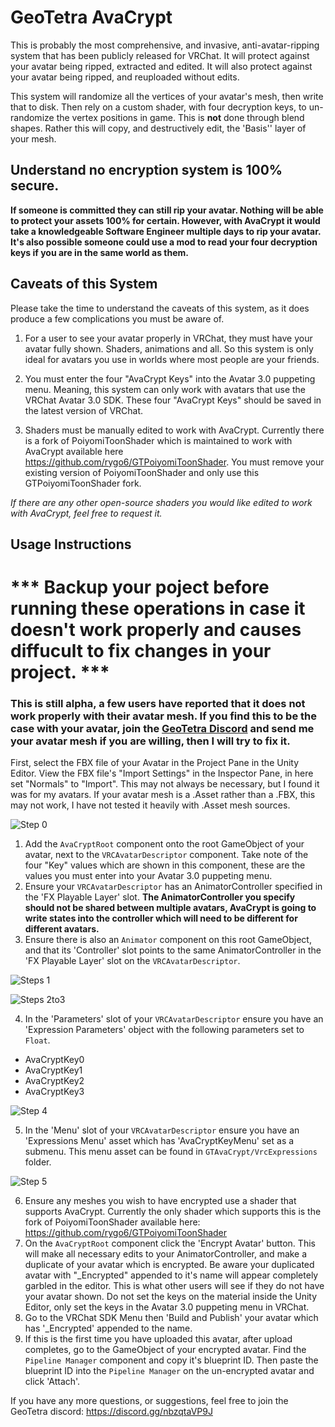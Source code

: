 # GeoTetra AvaCrypt

This is probably the most comprehensive, and invasive, anti-avatar-ripping system that has been publicly released for VRChat. It will protect against your avatar being ripped, extracted and edited. It will also protect against your avatar being ripped, and reuploaded without edits.

This system will randomize all the vertices of your avatar's mesh, then write that to disk. Then rely on a custom shader, with four decryption keys, to un-randomize the vertex positions in game. This is <b>not</b> done through blend shapes. Rather this will copy, and destructively edit, the 'Basis'' layer of your mesh.

## Understand no encryption system is 100% secure.
<b>If someone is committed they can still rip your avatar. Nothing will be able to protect your assets 100% for certain. However, with AvaCrypt it would take a knowledgeable Software Engineer multiple days to rip your avatar. It's also possible someone could use a mod to read your four decryption keys if you are in the same world as them.</b>

## Caveats of this System

Please take the time to understand the caveats of this system, as it does produce a few complications you must be aware of.

1. For a user to see your avatar properly in VRChat, they must have your avatar fully shown. Shaders, animations and all. So this system is only ideal for avatars you use in worlds where most people are your friends.

2. You must enter the four "AvaCrypt Keys" into the Avatar 3.0 puppeting menu. Meaning, this system can only work with avatars that use the VRChat Avatar 3.0 SDK. These four "AvaCrypt Keys" should be saved in the latest version of VRChat.

3. Shaders must be manually edited to work with AvaCrypt. Currently there is a fork of PoiyomiToonShader which is maintained to work with AvaCrypt available here https://github.com/rygo6/GTPoiyomiToonShader. You must remove your existing version of PoiyomiToonShader and only use this GTPoiyomiToonShader fork.

  <i>If there are any other open-source shaders you would like edited to work with AvaCrypt, feel free to request it.</i>

## Usage Instructions

# *** Backup your poject before running these operations in case it doesn't work properly and causes diffucult to fix changes in your project. ***
### This is still alpha, a few users have reported that it does not work properly with their avatar mesh. If you find this to be the case with your avatar, join the [GeoTetra Discord](https://discord.gg/nbzqtaVP9J) and send me your avatar mesh if you are willing, then I will try to fix it.</span>

First, select the FBX file of your Avatar in the Project Pane in the Unity Editor. View the FBX file's "Import Settings" in the Inspector Pane, in here set "Normals" to "Import". This may not always be necessary, but I found it was for my avatars. If your avatar mesh is a .Asset rather than a .FBX, this may not work, I have not tested it heavily with .Asset mesh sources.

![Step 0](Textures/DocSteps0.png)

1. Add the `AvaCryptRoot` component onto the root GameObject of your avatar, next to the `VRCAvatarDescriptor` component. Take note of the four "Key" values which are shown in this component, these are the values you must enter into your Avatar 3.0 puppeting menu.
2. Ensure your `VRCAvatarDescriptor` has an AnimatorController specified in the 'FX Playable Layer' slot. <b>The AnimatorController you specify should not be shared between multiple avatars, AvaCrypt is going to write states into the controller which will need to be different for different avatars.</b>
3. Ensure there is also an `Animator` component on this root GameObject, and that its 'Controller' slot points to the same AnimatorController in the 'FX Playable Layer' slot on the `VRCAvatarDescriptor`.

![Steps 1](Textures/DocSteps1.png)

![Steps 2to3](Textures/DocSteps2to3.png)

4. In the 'Parameters' slot of your `VRCAvatarDescriptor` ensure you have an 'Expression Parameters' object with the following parameters set to `Float`.
  - AvaCryptKey0
  - AvaCryptKey1
  - AvaCryptKey2
  - AvaCryptKey3

![Step 4](Textures/DocSteps4.png)

5. In the 'Menu' slot of your `VRCAvatarDescriptor` ensure you have an 'Expressions Menu' asset which has 'AvaCryptKeyMenu' set as a submenu. This menu asset can be found in `GTAvaCrypt/VrcExpressions` folder.

![Step 5](Textures/DocSteps5.png)

6. Ensure any meshes you wish to have encrypted use a shader that supports AvaCrypt. Currently the only shader which supports this is the fork of PoiyomiToonShader available here: https://github.com/rygo6/GTPoiyomiToonShader
7. On the `AvaCryptRoot` component click the 'Encrypt Avatar' button. This will make all necessary edits to your AnimatorController, and make a duplicate of your avatar which is encrypted. Be aware your duplicated avatar with "_Encrypted" appended to it's name will appear completely garbled in the editor. This is what other users will see if they do not have your avatar shown. Do not set the keys on the material inside the Unity Editor, only set the keys in the Avatar 3.0 puppeting menu in VRChat.
8. Go to the VRChat SDK Menu then 'Build and Publish' your avatar which has '_Encrypted' appended to the name.
9. If this is the first time you have uploaded this avatar, after upload completes, go to the GameObject of your encrypted avatar. Find the `Pipeline Manager` component and copy it's blueprint ID. Then paste the blueprint ID into the `Pipeline Manager` on the un-encrypted avatar and click 'Attach'.

If you have any more questions, or suggestions, feel free to join the GeoTetra discord:
https://discord.gg/nbzqtaVP9J
